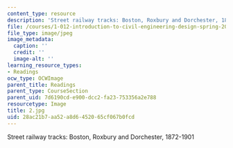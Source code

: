 ```yaml
---
content_type: resource
description: 'Street railway tracks: Boston, Roxbury and Dorchester, 1872-1901'
file: /courses/1-012-introduction-to-civil-engineering-design-spring-2002/28ac21b7aa52a8d6452065cf067b0fcd_2.jpg
file_type: image/jpeg
image_metadata:
  caption: ''
  credit: ''
  image-alt: ''
learning_resource_types:
- Readings
ocw_type: OCWImage
parent_title: Readings
parent_type: CourseSection
parent_uid: 7d6190cd-e900-dcc2-fa23-753356a2e788
resourcetype: Image
title: 2.jpg
uid: 28ac21b7-aa52-a8d6-4520-65cf067b0fcd
---
```

Street railway tracks: Boston, Roxbury and Dorchester, 1872-1901

